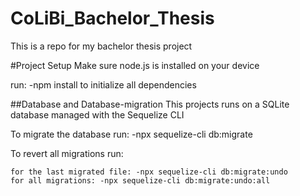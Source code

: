 # CoLiBi_Bachelor_Thesis
This is a repo for my bachelor thesis project 

#Project Setup
Make sure node.js is installed on your device

run:  -npm install  to initialize all dependencies 


##Database and Database-migration 
This projects runs on a SQLite database managed with the Sequelize CLI

To migrate the database run: -npx sequelize-cli db:migrate

To revert all migrations run: 

    for the last migrated file: -npx sequelize-cli db:migrate:undo
    for all migrations: -npx sequelize-cli db:migrate:undo:all
